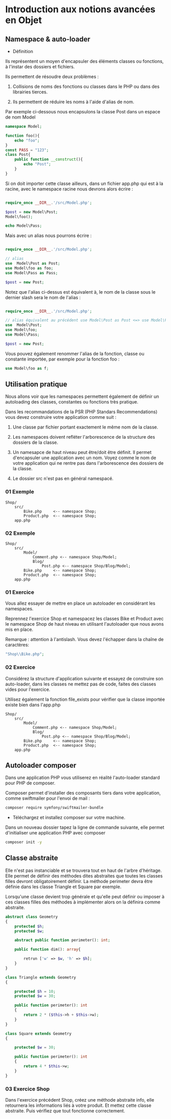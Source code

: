 # Introduction aux notions avancées en Objet

## Namespace & auto-loader

- Définition 

Ils représentent un moyen d'encapsuler des éléments classes ou fonctions, à l'instar des dossiers et fichiers.

Ils permettent de résoudre deux problèmes :

1. Collisions de noms des fonctions ou classes dans le PHP ou dans des librairies tierces.

2. Ils permettent de réduire les noms à l'aide d'alias de nom.

Par exemple ci-dessous nous encapsulons la classe Post dans un espace de nom Model

```php
namespace Model;

function foo(){
    echo "foo";
}
const PASS = "123";
class Post{
    public function __construct(){
        echo "Post";
    }
}
```

Si on doit importer cette classe ailleurs, dans un fichier app.php qui est à la racine, avec le namespace racine nous devrons alors écrire :

```php

require_once __DIR__.'/src/Model.php';

$post = new Model\Post;
Model\foo();

echo Model\Pass;
```

Mais avec un alias nous pourrons écrire :

```php

require_once __DIR__.'/src/Model.php';

// alias
use  Model\Post as Post;
use Model\foo as foo;
use Model\Pass as Pass;

$post = new Post;
```

Notez que l'alias ci-dessus est équivalent à, le nom de la classe sous le dernier slash sera le nom de l'alias :

```php

require_once __DIR__.'/src/Model.php';

// alias équivalent au précédent use Model\Post as Post <=> use Model\Post
use  Model\Post;
use Model\foo;
use Model\Pass;

$post = new Post;
```

Vous pouvez également renommer l'alias de la fonction, classe ou constante importée, par exemple pour la fonction foo :

```php
use Model\foo as f;
```

## Utilisation pratique

Nous allons voir que les namespaces permettent également de définir un autoloading des classes, constantes ou fonctions très pratique.

Dans les recommandations de la PSR (PHP Standars Recommendations) vous devez construire votre application comme suit :

1. Une classe par fichier portant exactement le même nom de la classe.

2. Les namespaces doivent refléter l'arborescence de la structure des dossiers de la classe.

3. Un namesapce de haut niveau peut être/doit être définit. Il permet d'encapsuler une application avec un nom. Voyez comme le nom de votre application qui ne rentre pas dans l'arborescence des dossiers de la classe.

4. Le dossier src n'est pas en général namespacé.

### 01 Exemple

```text
Shop/
    src/
        Bike.php     <-- namespace Shop;
        Product.php  <-- namespace Shop;
    app.php 
```

### 02 Exemple

```text
Shop/
    src/
        Model/
            Comment.php <-- namespace Shop/Model;
            Blog/
                Post.php <-- namespace Shop/Blog/Model;
        Bike.php     <-- namespace Shop;
        Product.php  <-- namespace Shop;
    app.php 
```

### 01 Exercice 

Vous allez essayer de mettre en place un autoloader en considérant les namespaces.

Reprennez l'exercice Shop et namespacez les classes Bike et Product avec le namespace Shop de haut niveau en utilisant l'autoloader que nous avons mis en place.

Remarque : attention à l'antislash. Vous devez l'échapper dans la chaîne de caractères:

```php
"Shop\\Bike.php";
```

### 02 Exercice 

Considérez la structure d'application suivante et essayez de construire son auto-loader, dans les classes ne mettez pas de code, faites des classes vides pour l'exercice.

Utilisez également la fonction file_exists pour vérifier que la classe importée existe bien dans l'app.php

```text
Shop/
    src/
        Model/
            Comment.php <-- namespace Shop/Model;
            Blog/
                Post.php <-- namespace Shop/Blog/Model;
        Bike.php     <-- namespace Shop;
        Product.php  <-- namespace Shop;
    app.php 
```

## Autoloader composer

Dans une application PHP vous utiliserez en réalité l'auto-loader standard pour PHP de composer.

Composer permet d'installer des composants tiers dans votre application, comme swiftmailer pour l'envoi de mail :

```bash
composer require symfony/swiftmailer-bundle
```

- Téléchargez et installez composer sur votre machine.

Dans un nouveau dossier tapez la ligne de commande suivante, elle permet d'initialiser une application PHP avec composer

```bash
composer init -y 
```

## Classe abstraite

Elle n'est pas instanciable et se trouvera tout en haut de l'arbre d'héritage. Elle permet de définir des méthodes dites abstraites que toutes les classes filles devront obligatoirement définir. La méthode perimeter devra être définie dans les classe Triangle et Square par exemple.

Lorsqu'une classe devient trop générale et qu'elle peut définir ou imposer à ces classes filles des méthodes à implémenter alors on la définira comme abstraite.

```php
abstract class Geometry
{
    protected $h;
    protected $w;

    abstract public function perimeter(): int;

    public function dim(): array{

        retrun ['w' => $w, 'h' => $h];
    }
}

class Triangle extends Geometry
{

    protected $h = 10;
    protected $w = 30;

    public function perimeter(): int
    {
        return 2 * ($this->h + $this->w);
    }
}

class Square extends Geometry
{

    protected $w = 30;

    public function perimeter(): int
    {
        return 4 * $this->w;
    }
}
```

### 03 Exercice Shop

Dans l'exercice précédent Shop, créez une méthode abstraite info, elle retournera les informations liés à votre produit. Et mettez cette classe abstraite. Puis vérifiez que tout fonctionne correctement.